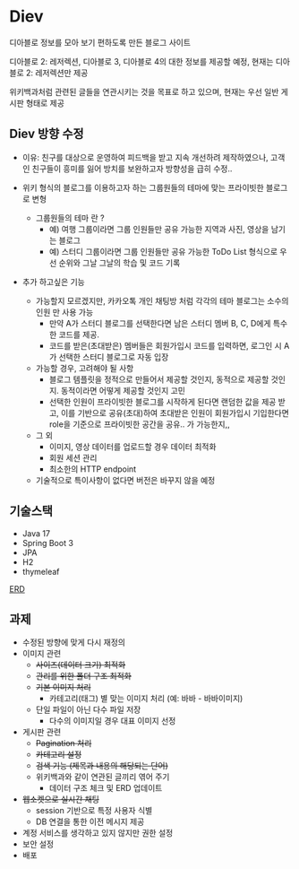 # Diev
디아블로 정보를 모아 보기 편하도록 만든 블로그 사이트

디아블로 2: 레저렉션, 디아블로 3, 디아블로 4의 대한 정보를 제공할 예정,
현재는 디아블로 2: 레저렉션만 제공

위키백과처럼 관련된 글들을 연관시키는 것을 목표로 하고 있으며, 
현재는 우선 일반 게시판 형태로 제공 

## Diev 방향 수정
- 이유: 친구를 대상으로 운영하여 피드백을 받고 지속 개선하려 제작하였으나, 
고객인 친구들이 흥미를 잃어 방치를 보완하고자 방향성을 급히 수정..
- 위키 형식의 블로그를 이용하고자 하는 그룹원들의 테마에 맞는 프라이빗한 블로그로 변형
  - 그룹원들의 테마 란 ?
    - 예) 여행 그룹이라면 그룹 인원들만 공유 가능한 지역과 사진, 영상을 남기는 블로그
    - 예) 스터디 그룹이라면 그룹 인원들만 공유 가능한 ToDo List 형식으로 우선 순위와 그날 그날의 학습 및 코드 기록

- 추가 하고싶은 기능
  - 가능할지 모르겠지만, 카카오톡 개인 채팅방 처럼 각각의 테마 블로그는 소수의 인원 만 사용 가능
    - 만약 A가 스터디 블로그를 선택한다면 남은 스터디 멤버 B, C, D에게 특수한 코드를 제공.
    - 코드를 받은(초대받은) 멤버들은 회원가입시 코드를 입력하면, 로그인 시 A가 선택한 스터디 블로그로 자동 입장
  - 가능할 경우, 고려해야 될 사항
    - 블로그 템플릿을 정적으로 만들어서 제공할 것인지, 동적으로 제공할 것인지. 동적이라면 어떻게 제공할 것인지 고민
    - 선택한 인원이 프라이빗한 블로그를 시작하게 된다면 랜덤한 값을 제공 받고, 
    이를 기반으로 공유(초대)하여 초대받은 인원이 회원가입시 기입한다면 role을 기준으로 프라이빗한 공간을 공유.. 가 가능한지,,
  - 그 외 
    - 이미지, 영상 데이터를 업로드할 경우 데이터 최적화
    - 회원 세션 관리
    - 최소한의 HTTP endpoint
  - 기술적으로 특이사항이 없다면 버전은 바꾸지 않을 예정

## 기술스택
- Java 17
- Spring Boot 3
- JPA
- H2
- thymeleaf

[ERD](https://www.erdcloud.com/d/dRg8giLK3qJa8h3Rf)

## 과제
- 수정된 방향에 맞게 다시 재정의
- 이미지 관련
  - ~~사이즈(데이터 크기) 최적화~~
  - ~~관리를 위한 폴더 구조 최적화~~
  - ~~기본 이미지 처리~~
    - 카테고리(태그) 별 맞는 이미지 처리 (예: 바바 - 바바이미지)
  - 단일 파일이 아닌 다수 파일 저장
    - 다수의 이미지일 경우 대표 이미지 선정
- 게시판 관련
  - ~~Pagination 처리~~
  - ~~카테고리 설정~~
  - ~~검색 기능 (제목과 내용의 해당되는 단어)~~
  - 위키백과와 같이 연관된 글끼리 엮어 주기
    - 데이터 구조 체크 및 ERD 업데이트
- ~~웹소켓으로 실시간 채팅~~
  - session 기반으로 특정 사용자 식별
  - DB 연결을 통한 이전 메시지 제공
- 계정 서비스를 생각하고 있지 않지만 권한 설정
- 보안 설정
- 배포
